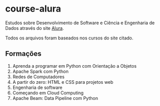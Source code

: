 # course-alura

Estudos sobre Desenvolvimento de Software e Ciência e Engenharia de Dados através do site [Alura](https://www.alura.com.br/).

Todos os arquivos foram baseados nos cursos do site citado.

## Formações

1. Aprenda a programar em Python com Orientação a Objetos
2. Apache Spark com Python
3. Redes de Computadores
4. A partir do zero: HTML e CSS para projetos web
5. Engenharia de software
6. Começando em Cloud Computing
7. Apache Beam: Data Pipeline com Python
